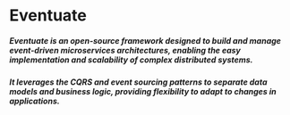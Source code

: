 # Eventuate

##### Eventuate is an open-source framework designed to build and manage event-driven microservices architectures, enabling the easy implementation and scalability of complex distributed systems. 
##### It leverages the CQRS and event sourcing patterns to separate data models and business logic, providing flexibility to adapt to changes in applications.
